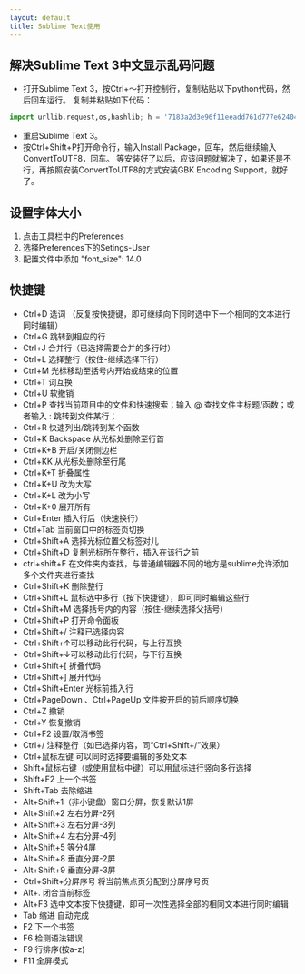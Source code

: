 ```yaml
---
layout: default
title: Sublime Text使用
---
```

## 解决Sublime Text 3中文显示乱码问题

* 打开Sublime Text 3，按Ctrl+～打开控制行，复制粘贴以下python代码，然后回车运行。
   复制并粘贴如下代码：

````python
import urllib.request,os,hashlib; h = '7183a2d3e96f11eeadd761d777e62404e330c659d4bb41d3bdf022e94cab3cd0'; pf = 'Package Control.sublime-package'; ipp = sublime.installed_packages_path(); urllib.request.install_opener( urllib.request.build_opener( urllib.request.ProxyHandler()) ); by = urllib.request.urlopen( 'http://sublime.wbond.net/' + pf.replace(' ', '%20')).read(); dh = hashlib.sha256(by).hexdigest(); print('Error validating download (got %s instead of %s), please try manual install' % (dh, h)) if dh != h else open(os.path.join( ipp, pf), 'wb' ).write(by)    
````

*  重启Sublime Text 3。
*  按Ctrl+Shift+P打开命令行，输入Install Package，回车，然后继续输入ConvertToUTF8，回车。
等安装好了以后，应该问题就解决了，如果还是不行，再按照安装ConvertToUTF8的方式安装GBK Encoding Support，就好了。

## 设置字体大小

1. 点击工具栏中的Preferences
2. 选择Preferences下的Setings-User
3. 配置文件中添加 "font_size": 14.0

## 快捷键

* Ctrl+D 选词 （反复按快捷键，即可继续向下同时选中下一个相同的文本进行同时编辑）
* Ctrl+G 跳转到相应的行
* Ctrl+J 合并行（已选择需要合并的多行时）
* Ctrl+L 选择整行（按住-继续选择下行）
* Ctrl+M 光标移动至括号内开始或结束的位置
* Ctrl+T 词互换
* Ctrl+U 软撤销
* Ctrl+P 查找当前项目中的文件和快速搜索；输入 @ 查找文件主标题/函数；或者输入 : 跳转到文件某行；
* Ctrl+R 快速列出/跳转到某个函数
* Ctrl+K Backspace 从光标处删除至行首
* Ctrl+K+B 开启/关闭侧边栏
* Ctrl+KK 从光标处删除至行尾
* Ctrl+K+T 折叠属性
* Ctrl+K+U 改为大写
* Ctrl+K+L 改为小写
* Ctrl+K+0 展开所有
* Ctrl+Enter 插入行后（快速换行）
* Ctrl+Tab 当前窗口中的标签页切换
* Ctrl+Shift+A 选择光标位置父标签对儿
* Ctrl+Shift+D 复制光标所在整行，插入在该行之前
* ctrl+shift+F 在文件夹内查找，与普通编辑器不同的地方是sublime允许添加多个文件夹进行查找
* Ctrl+Shift+K 删除整行
* Ctrl+Shift+L 鼠标选中多行（按下快捷键），即可同时编辑这些行
* Ctrl+Shift+M 选择括号内的内容（按住-继续选择父括号）
* Ctrl+Shift+P 打开命令面板
* Ctrl+Shift+/ 注释已选择内容
* Ctrl+Shift+↑可以移动此行代码，与上行互换
* Ctrl+Shift+↓可以移动此行代码，与下行互换
* Ctrl+Shift+[ 折叠代码
* Ctrl+Shift+] 展开代码
* Ctrl+Shift+Enter 光标前插入行
* Ctrl+PageDown 、Ctrl+PageUp 文件按开启的前后顺序切换
* Ctrl+Z 撤销
* Ctrl+Y 恢复撤销
* Ctrl+F2 设置/取消书签
* Ctrl+/ 注释整行（如已选择内容，同“Ctrl+Shift+/”效果）
* Ctrl+鼠标左键 可以同时选择要编辑的多处文本
* Shift+鼠标右键（或使用鼠标中键）可以用鼠标进行竖向多行选择
* Shift+F2 上一个书签
* Shift+Tab 去除缩进
* Alt+Shift+1（非小键盘）窗口分屏，恢复默认1屏
* Alt+Shift+2 左右分屏-2列
* Alt+Shift+3 左右分屏-3列
* Alt+Shift+4 左右分屏-4列
* Alt+Shift+5 等分4屏
* Alt+Shift+8 垂直分屏-2屏
* Alt+Shift+9 垂直分屏-3屏
* Ctrl+Shift+分屏序号 将当前焦点页分配到分屏序号页
* Alt+. 闭合当前标签
* Alt+F3 选中文本按下快捷键，即可一次性选择全部的相同文本进行同时编辑
* Tab 缩进 自动完成
* F2 下一个书签
* F6 检测语法错误
* F9 行排序(按a-z)
* F11 全屏模式
